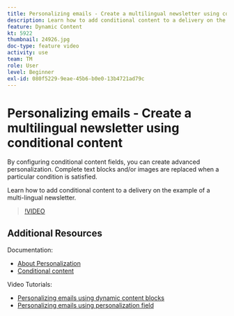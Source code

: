 ```yaml
---
title: Personalizing emails - Create a multilingual newsletter using conditional content
description: Learn how to add conditional content to a delivery on the example of a multi-lingual newsletter.
feature: Dynamic Content
kt: 5922
thumbnail: 24926.jpg
doc-type: feature video
activity: use
team: TM
role: User
level: Beginner
exl-id: 080f5229-9eae-45b6-b0e0-13b4721ad79c
---
```

# Personalizing emails - Create a multilingual newsletter using conditional content

By configuring conditional content fields, you can create advanced personalization. Complete text blocks and/or images are replaced when a particular condition is satisfied.

Learn how to add conditional content to a delivery on the example of a multi-lingual newsletter.

>[!VIDEO](https://video.tv.adobe.com/v/24926?quality=12)

## Additional Resources

Documentation:

* [About Personalization](https://experienceleague.adobe.com/docs/campaign-classic/using/sending-messages/personalizing-deliveries/about-personalization.html?lang=en)
* [Conditional content](https://experienceleague.adobe.com/docs/campaign-classic/using/sending-messages/personalizing-deliveries/conditional-content.html?lang=en)

Video Tutorials:

* [Personalizing emails using dynamic content blocks](/help/sending-messages/email-channel/personalization-with-dynamic-content-blocks.md)
* [Personalizing emails using personalization field](/help/sending-messages/email-channel/personalizing-emails-using-personalization-fields.md)

